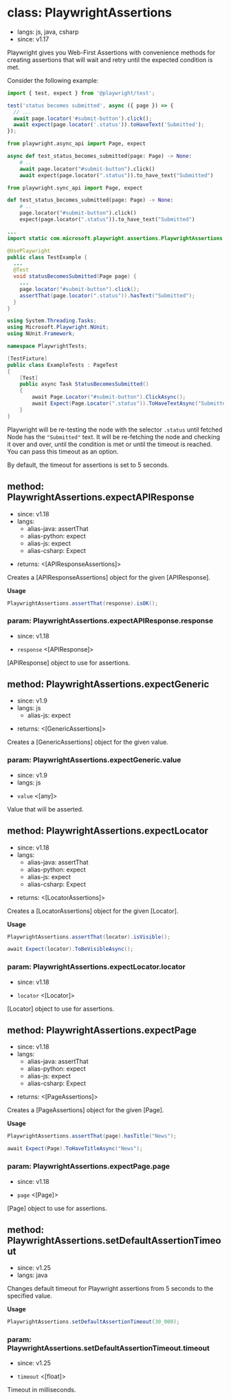 # class: PlaywrightAssertions
* langs: js, java, csharp
* since: v1.17

Playwright gives you Web-First Assertions with convenience methods for creating assertions that will wait and retry until the expected condition is met.

Consider the following example:

```js
import { test, expect } from '@playwright/test';

test('status becomes submitted', async ({ page }) => {
  // ...
  await page.locator('#submit-button').click();
  await expect(page.locator('.status')).toHaveText('Submitted');
});
```

```python async
from playwright.async_api import Page, expect

async def test_status_becomes_submitted(page: Page) -> None:
    # ..
    await page.locator("#submit-button").click()
    await expect(page.locator(".status")).to_have_text("Submitted")
```

```python sync
from playwright.sync_api import Page, expect

def test_status_becomes_submitted(page: Page) -> None:
    # ..
    page.locator("#submit-button").click()
    expect(page.locator(".status")).to_have_text("Submitted")
```

```java
...
import static com.microsoft.playwright.assertions.PlaywrightAssertions.assertThat;

@UsePlaywright
public class TestExample {
  ...
  @Test
  void statusBecomesSubmitted(Page page) {
    ...
    page.locator("#submit-button").click();
    assertThat(page.locator(".status")).hasText("Submitted");
  }
}
```

```csharp
using System.Threading.Tasks;
using Microsoft.Playwright.NUnit;
using NUnit.Framework;

namespace PlaywrightTests;

[TestFixture]
public class ExampleTests : PageTest
{
    [Test]
    public async Task StatusBecomesSubmitted()
    {
        await Page.Locator("#submit-button").ClickAsync();
        await Expect(Page.Locator(".status")).ToHaveTextAsync("Submitted");
    }
}
```

Playwright will be re-testing the node with the selector `.status` until fetched Node has the `"Submitted"`
text. It will be re-fetching the node and checking it over and over, until the condition is met or until the timeout is
reached. You can pass this timeout as an option.

By default, the timeout for assertions is set to 5 seconds.

## method: PlaywrightAssertions.expectAPIResponse
* since: v1.18
* langs:
  - alias-java: assertThat
  - alias-python: expect
  - alias-js: expect
  - alias-csharp: Expect
- returns: <[APIResponseAssertions]>

Creates a [APIResponseAssertions] object for the given [APIResponse].

**Usage**

```java
PlaywrightAssertions.assertThat(response).isOK();
```

### param: PlaywrightAssertions.expectAPIResponse.response
* since: v1.18
- `response` <[APIResponse]>

[APIResponse] object to use for assertions.

## method: PlaywrightAssertions.expectGeneric
* since: v1.9
* langs: js
  - alias-js: expect
- returns: <[GenericAssertions]>

Creates a [GenericAssertions] object for the given value.

### param: PlaywrightAssertions.expectGeneric.value
* since: v1.9
* langs: js
- `value` <[any]>

Value that will be asserted.

## method: PlaywrightAssertions.expectLocator
* since: v1.18
* langs:
  - alias-java: assertThat
  - alias-python: expect
  - alias-js: expect
  - alias-csharp: Expect
- returns: <[LocatorAssertions]>

Creates a [LocatorAssertions] object for the given [Locator].

**Usage**

```java
PlaywrightAssertions.assertThat(locator).isVisible();
```

```csharp
await Expect(locator).ToBeVisibleAsync();
```

### param: PlaywrightAssertions.expectLocator.locator
* since: v1.18
- `locator` <[Locator]>

[Locator] object to use for assertions.

## method: PlaywrightAssertions.expectPage
* since: v1.18
* langs:
  - alias-java: assertThat
  - alias-python: expect
  - alias-js: expect
  - alias-csharp: Expect
- returns: <[PageAssertions]>

Creates a [PageAssertions] object for the given [Page].

**Usage**

```java
PlaywrightAssertions.assertThat(page).hasTitle("News");
```

```csharp
await Expect(Page).ToHaveTitleAsync("News");
```

### param: PlaywrightAssertions.expectPage.page
* since: v1.18
- `page` <[Page]>

[Page] object to use for assertions.

## method: PlaywrightAssertions.setDefaultAssertionTimeout
* since: v1.25
* langs: java

Changes default timeout for Playwright assertions from 5 seconds to the specified value.

**Usage**

```java
PlaywrightAssertions.setDefaultAssertionTimeout(30_000);
```

### param: PlaywrightAssertions.setDefaultAssertionTimeout.timeout
* since: v1.25
- `timeout` <[float]>

Timeout in milliseconds.
